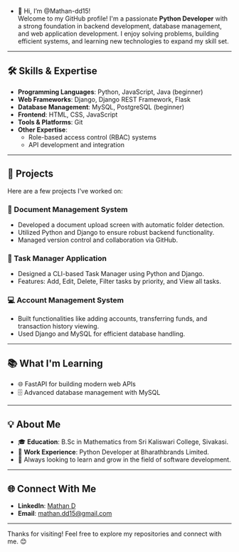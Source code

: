 - 👋 Hi, I’m @Mathan-dd15!  
Welcome to my GitHub profile! I'm a passionate **Python Developer** with a strong foundation in backend development, database management, and web application development. I enjoy solving problems, building efficient systems, and learning new technologies to expand my skill set.

---

## 🛠 Skills & Expertise  

- **Programming Languages**: Python, JavaScript, Java (beginner)  
- **Web Frameworks**: Django, Django REST Framework, Flask  
- **Database Management**: MySQL, PostgreSQL (beginner)  
- **Frontend**: HTML, CSS, JavaScript  
- **Tools & Platforms**: Git  
- **Other Expertise**:  
  - Role-based access control (RBAC) systems  
  - API development and integration  

---

## 📂 Projects  

Here are a few projects I've worked on:  

### 🚀 Document Management System  
- Developed a document upload screen with automatic folder detection.  
- Utilized Python and Django to ensure robust backend functionality.  
- Managed version control and collaboration via GitHub.  

### 📝 Task Manager Application  
- Designed a CLI-based Task Manager using Python and Django.  
- Features: Add, Edit, Delete, Filter tasks by priority, and View all tasks.  

### 💻 Account Management System  
- Built functionalities like adding accounts, transferring funds, and transaction history viewing.  
- Used Django and MySQL for efficient database handling.  

---

## 📚 What I'm Learning  

- 🌐 FastAPI for building modern web APIs  
- 🗄️ Advanced database management with MySQL  

---

## 💡 About Me  

- 🎓 **Education**: B.Sc in Mathematics from Sri Kaliswari College, Sivakasi.  
- 💼 **Work Experience**: Python Developer at Bharathbrands Limited.  
- 🌱 Always looking to learn and grow in the field of software development.  

---

## 🌐 Connect With Me  

- **LinkedIn**: [Mathan D](https://www.linkedin.com/in/mathan-dd15/)   
- **Email**: [mathan.dd15@gmail.com](mailto:mathan.dd15@gmail.com)  

---

Thanks for visiting! Feel free to explore my repositories and connect with me. 😊  

<!---
Mathan-dd15/Mathan-dd15 is a ✨ special ✨ repository because its `README.md` (this file) appears on your GitHub profile.
You can click the Preview link to take a look at your changes.
--->
